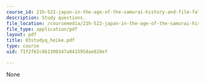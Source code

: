 ```yaml
---
course_id: 21h-522-japan-in-the-age-of-the-samurai-history-and-film-fall-2006
description: Study questions.
file_location: /coursemedia/21h-522-japan-in-the-age-of-the-samurai-history-and-film-fall-2006/71f2f62c861300347a0415958ae828ef_03studyq_heike.pdf
file_type: application/pdf
layout: pdf
title: 03studyq_heike.pdf
type: course
uid: 71f2f62c861300347a0415958ae828ef

---
```

None